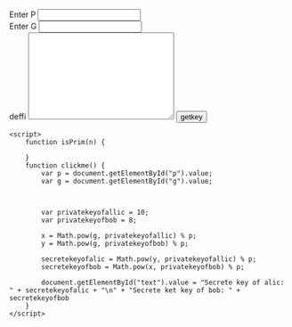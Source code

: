 <html>

<head></head>

<body>
    <label for="">Enter P</label>
    <input type="text" id="p"> <br>
    <label for="">Enter G</label>
    <input type="text" name="" id="g"> <br>
    <label for="">deffi</label>
    <textarea name="" id="text" cols="30" rows="10" readonly></textarea>
    <button onclick="clickme()">getkey</button>

    <script>
        function isPrim(n) {

        }
        function clickme() {
            var p = document.getElementById("p").value;
            var g = document.getElementById("g").value;



            var privatekeyofallic = 10;
            var privatekeyofbob = 8;

            x = Math.pow(g, privatekeyofallic) % p;
            y = Math.pow(g, privatekeyofbob) % p;

            secretekeyofalic = Math.pow(y, privatekeyofallic) % p;
            secretekeyofbob = Math.pow(x, privatekeyofbob) % p;

            document.getElementById("text").value = "Secrete key of alic: " + secretekeyofalic + "\n" + "Secrete ket key of bob: " + secretekeyofbob
        }
    </script>
</body>

</html>
